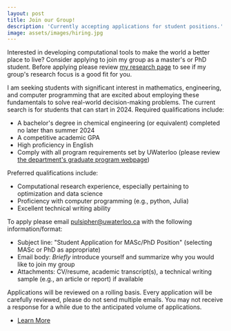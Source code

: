 ```yaml
---
layout: post
title: Join our Group!
description: 'Currently accepting applications for student positions.'
image: assets/images/hiring.jpg
---
```


Interested in developing computational tools to make the world a better place to live? Consider applying to join my group as a master's or PhD student. Before applying please review <a href="/research.html">my research page</a> to see if my group's research focus is a good fit for you.

I am seeking students with significant interest in mathematics, engineering, and computer programming that are excited about employing these fundamentals to solve real-world decision-making problems. The current search is for students that can start in 2024. Required qualifications include:
- A bachelor's degree in chemical engineering (or equivalent) completed no later than summer 2024
- A competitive academic GPA
- High proficiency in English
- Comply with all program requirements set by UWaterloo (please review [the department's graduate program webpage](https://uwaterloo.ca/chemical-engineering/future-graduate-students))

Preferred qualifications include:
- Computational research experience, especially pertaining to optimization and data science
- Proficiency with computer programming (e.g., python, Julia)
- Excellent technical writing ability

To apply please email [pulsipher@uwaterloo.ca](mailto:pulsipher@uwaterloo.ca) with the following information/format:
- Subject line: "Student Application for MASc/PhD Position" (selecting MASc or PhD as appropriate)
- Email body: *Briefly* introduce yourself and summarize why you would like to join my group
- Attachments: CV/resume, academic transcript(s), a technical writing sample (e.g., an article or report) if available

Applications will be reviewed on a rolling basis. Every application will be carefully reviewed, please do not send multiple emails. You may not receive a response for a while due to the anticipated volume of applications. 

<ul class="actions">
    <li><a href="/#launch" class="button next">Learn More</a></li>
</ul>
